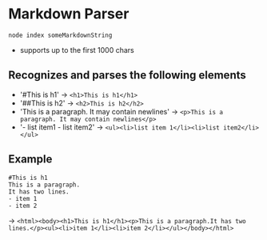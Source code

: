 # Markdown Parser  
`node index someMarkdownString`
- supports up to the first 1000 chars

## Recognizes and parses the following elements
- '#This is h1' -> `<h1>This is h1</h1>`  
- '##This is h2' -> `<h2>This is h2</h2>`  
- 'This is a paragraph. It may contain newlines' -> `<p>This is a paragraph. It may contain newlines</p>`  
- '- list item1 - list item2' -> `<ul><li>list item 1</li><li>list item2</li></ul>`  

## Example
```
#This is h1
This is a paragraph.
It has two lines.
- item 1
- item 2
```
-> `<html><body><h1>This is h1</h1><p>This is a paragraph.It has two lines.</p><ul><li>item 1</li><li>item 2</li></ul></body></html>`

